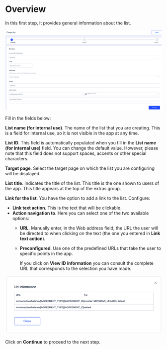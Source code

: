 Overview
========

In this first step, it provides general information about the list.

![](../.gitbook/assets/Overview.png)

Fill in the fields below:

**List name (for internal use)**. The name of the list that you are creating. This is a field for internal use, so it is not visible in the app at any time. 

**List ID**. This field is automatically populated when you fill in the **List name (for internal use)** field. You can change the default value. However, please note that this field does not support spaces, accents or other special characters. 

**Target page**. Select the target page on which the list you are configuring will be displayed.

**List title**. Indicates the title of the list. This title is the one shown to users of the app. This title appears at the top of the extras group.

**Link for the list**. You have the option to add a link to the list. Configure:

* **Link text action**. This is the text that will be clickable.
* **Action navigation to**. Here you can select one of the two available options: 
  * **URL**. Manually enter, in the Web address field, the URL the user will be directed to when clicking on the text (the one you entered in **Link text action**). 

  * **Preconfigured**. Use one of the predefined URLs that take the user to specific points in the app.

    If you click on **View ID information** you can consult the complete URL that corresponds to the selection you have made.

![Information ](../.gitbook/assets/URL_Information_preconfigured.png)

Click on **Continue** to proceed to the next step.

